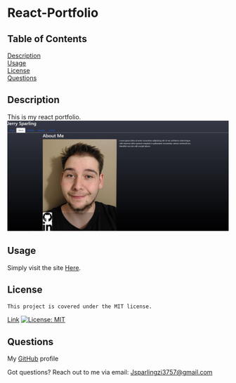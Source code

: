 # React-Portfolio

## Table of Contents

[Description](#description)
<br/>
[Usage](#usage)
<br/>
[License](#license)
<br/>
[Questions](#questions)
<br/>

## Description

This is my react portfolio.
![React screenshot](src/assets/images/React-screenshot.JPG)

## Usage

Simply visit the site [Here](https://jerry-sparling-react-portfolio.netlify.app/).

## License
    This project is covered under the MIT license.
[Link](https://opensource.org/licenses/MIT)
[![License: MIT](https://img.shields.io/badge/License-MIT-yellow.svg)](https://opensource.org/licenses/MIT)

## Questions
My [GitHub](https://github.com/Jrsparling) profile

Got questions? Reach out to me via email: [Jsparlingzi3757@gmail.com](mailto:Jsparlingzi3757@gmail.com)